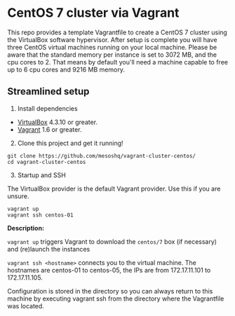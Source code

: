 # CentOS 7 cluster via Vagrant

This repo provides a template Vagrantfile to create a CentOS 7 cluster using the VirtualBox software hypervisor.
After setup is complete you will have three CentOS virtual machines running on your local machine. Please be aware that the standard memory per instance is set to 3072 MB, and the cpu cores to 2.
That means by default you'll need a machine capable to free up to 6 cpu cores and 9216 MB memory.

## Streamlined setup

1) Install dependencies

* [VirtualBox][virtualbox] 4.3.10 or greater.
* [Vagrant][vagrant] 1.6 or greater.

2) Clone this project and get it running!

```
git clone https://github.com/mesoshq/vagrant-cluster-centos/
cd vagrant-cluster-centos
```

3) Startup and SSH

The VirtualBox provider is the default Vagrant provider. Use this if you are unsure.

```
vagrant up
vagrant ssh centos-01
```

**Description:**

`vagrant up` triggers Vagrant to download the `centos/7` box (if necessary) and (re)launch the instances

`vagrant ssh <hostname>` connects you to the virtual machine. The hostnames are centos-01 to centos-05, the IPs are from 172.17.11.101 to 172.17.11.105.

Configuration is stored in the directory so you can always return to this machine by executing vagrant ssh from the directory where the Vagrantfile was located.

[virtualbox]: https://www.virtualbox.org/
[vagrant]: https://www.vagrantup.com/downloads.html
